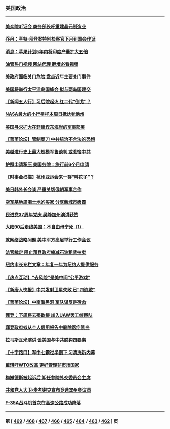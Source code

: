 ### 美国政治
---
#### [美众院听证会 商务部长吁重建晶元制造业](../../pages/ncid1078159/n14080367.md?09251245) 
#### [乔丹：亨特‧拜登案特别检察官下月到国会作证](../../pages/ncid1078159/n14080338.md?09251245) 
#### [消息：苹果计划5年内将印度产量扩大五倍](../../pages/ncid1078159/n14080336.md?09251245) 
#### [油管热门视频 网站代理 翻墙必看视频](http://138.2.39.72:81/youtube.html?epic-marker?09251245)
#### [美政府面临关门危险 盘点近年主要关门事件](../../pages/ncid1078159/n14080298.md?09251245) 
#### [美国将举行太平洋岛国峰会 拟与两岛国建交](../../pages/ncid1078159/n14080297.md?09251245) 
#### [【新闻五人行】习后院起火 红二代“倒戈”？](../../pages/ncid1078159/n14079967.md?09251245) 
#### [NASA最大的小行星样本周日抵达犹他州](../../pages/ncid1078159/n14079948.md?09251245) 
#### [美国寻求扩大在菲律宾东海岸的军事部署](../../pages/ncid1078159/n14079945.md?09251245) 
#### [【菁英论坛】管制菜刀 中共统治不合法的恐惧](../../pages/ncid1078159/n14079964.md?09251245) 
#### [美越进行史上最大规模军售谈判 或惹恼中共](../../pages/ncid1078159/n14079940.md?09251245) 
#### [护照申请积压 美国务院：旅行前6个月申请](../../pages/ncid1078159/n14079916.md?09251245) 
#### [【时事金扫描】杭州亚运会来一群“叫花子”？](../../pages/ncid1078159/n14079875.md?09251245) 
#### [美日韩外长会谈 严重关切俄朝军事合作](../../pages/ncid1078159/n14079761.md?09251245) 
#### [空军基地周围土地的买家 分享新城市愿景](../../pages/ncid1078159/n14079724.md?09251245) 
#### [民进党37周年党庆 吴峥加州演讲获赞](../../pages/ncid1078159/n14079693.md?09251245) 
#### [大陆90后走线美国：不自由毋宁死（1）](../../pages/ncid1078159/n14079599.md?09251245) 
#### [就网络战略问题 美中军方高层举行工作会议](../../pages/ncid1078159/n14079590.md?09251245) 
#### [法官裁定 阻止拜登政府缩减石油租赁拍卖](../../pages/ncid1078159/n14079558.md?09251245) 
#### [纽约市长专栏文章：年复一年为纽约人提供服务](../../pages/ncid1078159/n14079635.md?09251245) 
#### [【热点互动】“去风险”是美中间“公平游戏”](../../pages/ncid1078159/n14079569.md?09251245) 
#### [【新唐人快报】中共发射卫星失败 已“四连败”](../../pages/ncid1078159/n14079516.md?09251245) 
#### [【菁英论坛】中南海黑洞 军队谋反是宿命](../../pages/ncid1078159/n14079496.md?09251245) 
#### [拜登：下周将去密歇根 加入UAW罢工纠察队](../../pages/ncid1078159/n14079484.md?09251245) 
#### [拜登政府拟从个人信用报告中删除医疗债务](../../pages/ncid1078159/n14079458.md?09251245) 
#### [拉马斯瓦米演讲 谈美国与中共脱钩四要素](../../pages/ncid1078159/n14079392.md?09251245) 
#### [【十字路口】军中七霸过半倒下 习清洗新内幕](../../pages/ncid1078159/n14079387.md?09251245) 
#### [戴琪吁WTO改革 更好管理非市场国家](../../pages/ncid1078159/n14079511.md?09251245) 
#### [梅嫩德斯被起诉后 卸任参院外交委员会主席](../../pages/ncid1078159/n14079508.md?09251245) 
#### [共和党人大卫‧麦考密克宣布竞选宾州参议员](../../pages/ncid1078159/n14079333.md?09251245) 
#### [F-35A战斗机首次在高速公路成功降落](../../pages/ncid1078159/n14079300.md?09251245) 

---
#### 第 [ [469](./469.md?09251245) / [468](./468.md?09251245) / [467](./467.md?09251245) / [466](./466.md?09251245) / [465](./465.md?09251245) / [464](./464.md?09251245) / [463](./463.md?09251245) / [462](./462.md?09251245) ] 页
